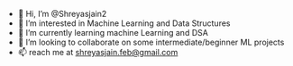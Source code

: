 - 👋 Hi, I’m @Shreyasjain2
- 👀 I’m interested in Machine Learning and Data Structures
- 🌱 I’m currently learning machine Learning and DSA
- 💞️ I’m looking to collaborate on some intermediate/beginner ML projects 
- 📫 reach me at shreyasjain.feb@gmail.com

<!---
Shreyasjain2/Shreyasjain2 is a ✨ special ✨ repository because its `README.md` (this file) appears on your GitHub profile.
You can click the Preview link to take a look at your changes.
--->

